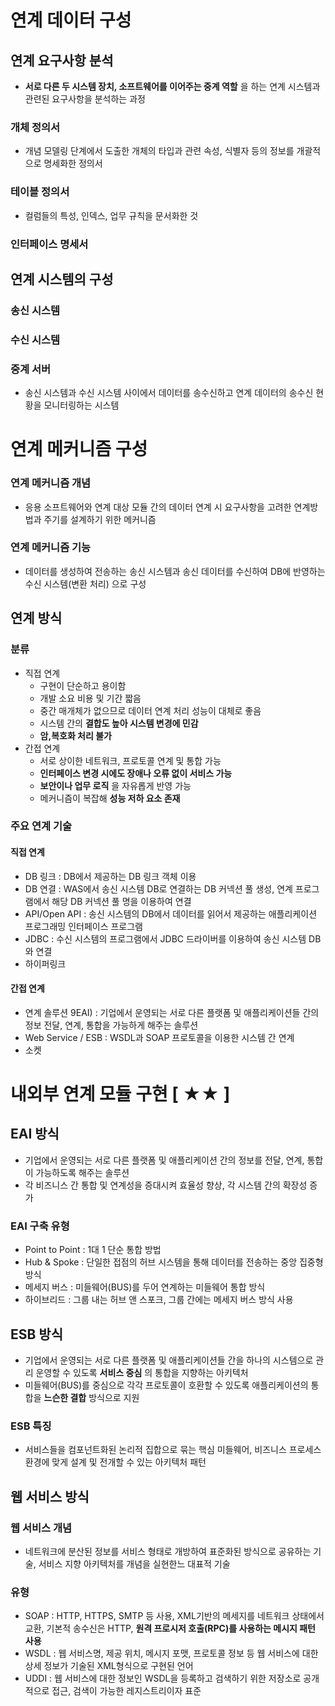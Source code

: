 # 연계 데이터 구성
## 연계 요구사항 분석
- __서로 다른 두 시스템 장치, 소프트웨어를 이어주는 중계 역할__ 을 하는 연계 시스템과 관련된 요구사항을 분석하는 과정

### 개체 정의서
- 개념 모델링 단계에서 도출한 개체의 타입과 관련 속성, 식별자 등의 정보를 개괄적으로 명세화한 정의서
### 테이블 정의서
- 컬럼들의 특성, 인덱스, 업무 규칙을 문서화한 것
### 인터페이스 명세서

## 연계 시스템의 구성
### 송신 시스템
### 수신 시스템
### 중계 서버 
- 송신 시스템과 수신 시스템 사이에서 데이터를 송수신하고 연계 데이터의 송수신 현황을 모니터링하는 시스템
 
# 연계 메커니즘 구성
### 연계 메커니즘 개념
- 응용 소프트웨어와 연계 대상 모듈 간의 데이터 연계 시 요구사항을 고려한 연계방법과 주기를 설계하기 위한 메커니즘
### 연계 메커니즘 기능
- 데이터를 생성하여 전송하는 송신 시스템과 송신 데이터를 수신하여 DB에 반영하는 수신 시스템(변환 처리) 으로 구성 

## 연계 방식
### 분류
- 직접 연계
  - 구현이 단순하고 용이함
  - 개발 소요 비용 및 기간 짧음
  - 중간 매개체가 없으므로 데이터 연계 처리 성능이 대체로 좋음
  - 시스템 간의 __결합도 높아 시스템 변경에 민감__ 
  - __암,복호화 처리 불가__
- 간접 연계
  - 서로 상이한 네트워크, 프로토콜 연계 및 통합 가능
  - __인터페이스 변경 시에도 장애나 오류 없이 서비스 가능__
  - __보안이나 업무 로직__ 을 자유롭게 반영 가능
  - 메커니즘이 복잡해 __성능 저하 요소 존재__

### 주요 연계 기술
#### 직접 연계
- DB 링크 : DB에서 제공하는 DB 링크 객체 이용
- DB 연결 : WAS에서 송신 시스템 DB로 연결하는 DB 커넥션 풀 생성, 연계 프로그램에서 해당 DB 커넥션 풀 명을 이용하여 연결
- API/Open API : 송신 시스템의 DB에서 데이터를 읽어서 제공하는 애플리케이션 프로그래밍 인터페이스 프로그램
- JDBC : 수신 시스템의 프로그램에서 JDBC 드라이버를 이용하여 송신 시스템 DB와 연결
- 하이퍼링크

#### 간접 연계
- 연계 솔루션 9EAI) : 기업에서 운영되는 서로 다른 플랫폼 및 애플리케이션들 간의 정보 전달, 연계, 통합을 가능하게 해주는 솔루션
- Web Service / ESB : WSDL과 SOAP 프로토콜을 이용한 시스템 간 연계
- 소켓

# 내외부 연계 모듈 구현 [ ★★ ]
## EAI 방식
- 기업에서 운영되는 서로 다른 플랫폼 및 애플리케이션 간의 정보를 전달, 연계, 통합이 가능하도록 해주는 솔루션
- 각 비즈니스 간 통합 및 연계성을 증대시켜 효율성 향상, 각 시스템 간의 확장성 증가
### EAI 구축 유형
- Point to Point : 1대 1 단순 통합 방법
- Hub & Spoke : 단일한 접점의 허브 시스템을 통해 데이터를 전송하는 중앙 집중형 방식
- 메세지 버스 : 미들웨어(BUS)를 두어 연계하는 미들웨어 통합 방식
- 하이브리드 : 그룹 내는 허브 앤 스포크, 그룹 간에는 메세지 버스 방식 사용

## ESB 방식
- 기업에서 운영되는 서로 다른 플랫폼 및 애플리케이션들 간을 하나의 시스템으로 관리 운영할 수 있도록 __서비스 중심__ 의 통합을 지향하는 아키텍처
- 미들웨어(BUS)를 중심으로 각각 프로토콜이 호환할 수 있도록 애플리케이션의 통합을 __느슨한 결합__ 방식으로 지원

### ESB 특징
- 서비스들을 컴포넌트화된 논리적 집합으로 묶는 핵심 미들웨어, 비즈니스 프로세스 환경에 맞게 설계 및 전개할 수 있는 아키텍처 패턴

## 웹 서비스 방식
### 웹 서비스 개념
- 네트워크에 분산된 정보를 서비스 형태로 개방하여 표준화된 방식으로 공유하는 기술, 서비스 지향 아키텍처를 개념을 실현한느 대표적 기술

### 유형
- SOAP : HTTP, HTTPS, SMTP 등 사용, XML기반의 메세지를 네트워크 상태에서 교환, 기본적 송수신은 HTTP, __원격 프로시저 호출(RPC)를 사용하는 메시지 패턴 사용__
- WSDL : 웹 서비스명, 제공 위치, 메시지 포맷, 프로토콜 정보 등 웹 서비스에 대한 상세 정보가 기술된 XML형식으로 구현된 언어
- UDDI : 웹 서비스에 대한 정보인 WSDL을 등록하고 검색하기 위한 저장소로 공개적으로 접근, 검색이 가능한 레지스트리이자 표준









